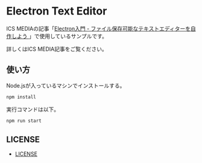 Electron Text Editor
==

ICS MEDIAの記事「[Electron入門 - ファイル保存可能なテキストエディターを自作しよう ](https://ics.media/entry/8401/)」で使用しているサンプルです。

詳しくはICS MEDIA記事をご覧ください。

## 使い方

Node.jsが入っているマシンでインストールする。

```bash
npm install
```

実行コマンドは以下。

```bash
npm run start
```


## LICENSE

- [LICENSE](https://github.com/ics-creative/150819_electron_text_editor/blob/master/LICENSE)